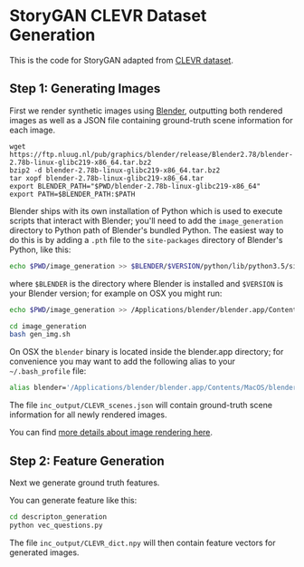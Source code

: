# StoryGAN CLEVR Dataset Generation

This is the code for StoryGAN adapted from [CLEVR dataset](http://cs.stanford.edu/people/jcjohns/clevr/).

## Step 1: Generating Images
First we render synthetic images using [Blender](https://www.blender.org/), outputting both rendered images as well as a JSON file containing ground-truth scene information for each image.

```
wget https://ftp.nluug.nl/pub/graphics/blender/release/Blender2.78/blender-2.78b-linux-glibc219-x86_64.tar.bz2
bzip2 -d blender-2.78b-linux-glibc219-x86_64.tar.bz2
tar xopf blender-2.78b-linux-glibc219-x86_64.tar
export BLENDER_PATH="$PWD/blender-2.78b-linux-glibc219-x86_64"
export PATH=$BLENDER_PATH:$PATH
```

Blender ships with its own installation of Python which is used to execute scripts that interact with Blender; you'll need to add the `image_generation` directory to Python path of Blender's bundled Python. The easiest way to do this is by adding a `.pth` file to the `site-packages` directory of Blender's Python, like this:

```bash
echo $PWD/image_generation >> $BLENDER/$VERSION/python/lib/python3.5/site-packages/clevr.pth
```

where `$BLENDER` is the directory where Blender is installed and `$VERSION` is your Blender version; for example on OSX you might run:

```bash
echo $PWD/image_generation >> /Applications/blender/blender.app/Contents/Resources/2.78/python/lib/python3.5/site-packages/clevr.pth
```

```bash
cd image_generation
bash gen_img.sh
```

On OSX the `blender` binary is located inside the blender.app directory; for convenience you may want to
add the following alias to your `~/.bash_profile` file:

```bash
alias blender='/Applications/blender/blender.app/Contents/MacOS/blender'
```

The file `inc_output/CLEVR_scenes.json` will contain ground-truth scene information for all newly rendered images.

You can find [more details about image rendering here](image_generation/README.md).

## Step 2: Feature Generation
Next we generate ground truth features.

You can generate feature like this:

```bash
cd descripton_generation
python vec_questions.py
```

The file `inc_output/CLEVR_dict.npy` will then contain feature vectors for generated images.
